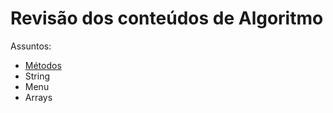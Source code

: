 # Revisão dos conteúdos de Algoritmo

Assuntos:
- [Métodos](assuntos/metodos.md)
- String
- Menu
- Arrays
  
